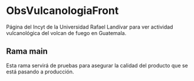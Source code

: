 # ObsVulcanologiaFront

Página del Incyt de la Universidad Rafael Landívar para ver actividad vulcanológica del volcan de fuego en Guatemala.

## Rama main

Esta rama servirá de pruebas para asegurar la calidad del producto que se está pasando a producción.
